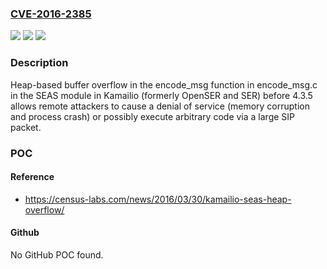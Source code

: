 ### [CVE-2016-2385](https://cve.mitre.org/cgi-bin/cvename.cgi?name=CVE-2016-2385)
![](https://img.shields.io/static/v1?label=Product&message=n%2Fa&color=blue)
![](https://img.shields.io/static/v1?label=Version&message=n%2Fa&color=blue)
![](https://img.shields.io/static/v1?label=Vulnerability&message=n%2Fa&color=brighgreen)

### Description

Heap-based buffer overflow in the encode_msg function in encode_msg.c in the SEAS module in Kamailio (formerly OpenSER and SER) before 4.3.5 allows remote attackers to cause a denial of service (memory corruption and process crash) or possibly execute arbitrary code via a large SIP packet.

### POC

#### Reference
- https://census-labs.com/news/2016/03/30/kamailio-seas-heap-overflow/

#### Github
No GitHub POC found.

